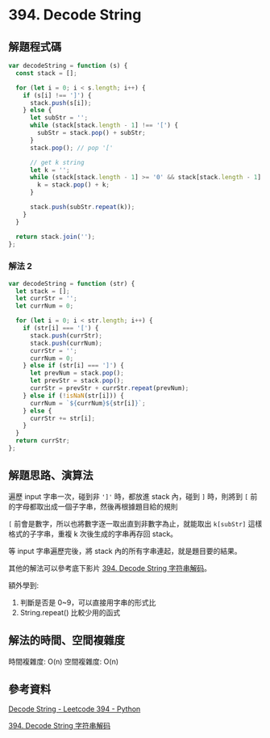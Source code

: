 # 394. Decode String

## 解題程式碼

```javascript
var decodeString = function (s) {
  const stack = [];

  for (let i = 0; i < s.length; i++) {
    if (s[i] !== ']') {
      stack.push(s[i]);
    } else {
      let subStr = '';
      while (stack[stack.length - 1] !== '[') {
        subStr = stack.pop() + subStr;
      }
      stack.pop(); // pop '['

      // get k string
      let k = '';
      while (stack[stack.length - 1] >= '0' && stack[stack.length - 1] <= '9') {
        k = stack.pop() + k;
      }

      stack.push(subStr.repeat(k));
    }
  }

  return stack.join('');
};
```

### 解法 2

```javascript
var decodeString = function (str) {
  let stack = [];
  let currStr = '';
  let currNum = 0;

  for (let i = 0; i < str.length; i++) {
    if (str[i] === '[') {
      stack.push(currStr);
      stack.push(currNum);
      currStr = '';
      currNum = 0;
    } else if (str[i] === ']') {
      let prevNum = stack.pop();
      let prevStr = stack.pop();
      currStr = prevStr + currStr.repeat(prevNum);
    } else if (!isNaN(str[i])) {
      currNum = `${currNum}${str[i]}`;
    } else {
      currStr += str[i];
    }
  }
  return currStr;
};
```

## 解題思路、演算法

遍歷 input 字串一次，碰到非 `']'` 時，都放進 stack 內，碰到 `]` 時，則將到 `[` 前的字母都取出成一個子字串，然後再根據題目給的規則

`[` 前會是數字，所以也將數字逐一取出直到非數字為止，就能取出 `k[subStr]` 這樣格式的子字串，重複 k 次後生成的字串再存回 stack。

等 input 字串遍歷完後，將 stack 內的所有字串連起，就是題目要的結果。

其他的解法可以參考底下影片 [394. Decode String 字符串解码](https://youtu.be/vc5k9qY-_jU)。

額外學到:

1. 判斷是否是 0~9，可以直接用字串的形式比
2. String.repeat() 比較少用的函式

## 解法的時間、空間複雜度

時間複雜度: O(n)
空間複雜度: O(n)

## 參考資料

[Decode String - Leetcode 394 - Python](https://youtu.be/qB0zZpBJlh8)

[394. Decode String 字符串解码](https://youtu.be/vc5k9qY-_jU)
